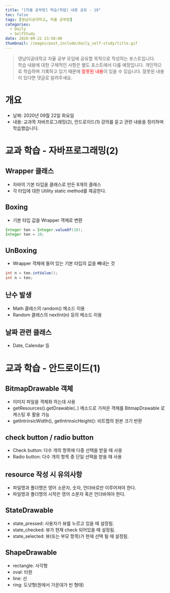 ```yaml
---
title: "[자율 공부방] 학습(작업) 내용 공유 - 19"
toc: false
tags: [영남이공대학교, 자율 공부방]
categories:
  - Daily
  - SelfStudy
date: 2020-09-22 23:50:00
thumbnail: /images/post_include/daily_self-study/title.gif
---
```

> 영남이공대학교 자율 공부 모임에 공유할 목적으로 작성하는 포스트입니다.  
> 학습 내용에 대한 구체적인 사항은 별도 포스트에서 다룰 예정입니다.
> 개인적으로 학습하며 기록하고 있기 때문에 <font color='red'>잘못된 내용</font>이 있을 수 있습니다. 잘못된 내용이 있다면 댓글로 알려주세요.  

# 개요
* 날짜: 2020년 09월 22일 화요일
* 내용: 교과목 자바프로그래밍(2), 안드로이드(1) 강의를 듣고 관련 내용을 정리하며 학습했습니다.

# 교과 학습 - 자바프로그래밍(2)
## Wrapper 클래스
* 자바의 기본 타입을 클래스로 만든 8개의 클래스
* 각 타입에 대한 Utility static method를 제공한다.

## Boxing
* 기본 타입 값을 Wrapper 객체로 변환
```java
Integer ten = Integer.valueOf(10);
Integer ten = 10;
```

## UnBoxing
* Wrapper 객체에 들어 있는 기본 타입의 값을 빼내는 것
```java
int n = ten.intValue();
int n = ten;
```

## 난수 발생
* Math 클래스의 random() 메소드 이용
* Random 클래스의 nextInt(n) 등의 메소드 이용

## 날짜 관련 클래스
* Date, Calendar 등

# 교과 학습 - 안드로이드(1)
## BitmapDrawable 객체
* 이미지 파일을 객체화 하는데 사용
* getResources().getDrawable(..) 메소드로 가져온 객체를 BitmapDrawable 로 캐스팅 후 활용 가능
* getIntrinsicWidth(), getIntrinsicHeight(): 비트맵의 원본 크기 반환

## check button / radio button
* Check button: 다수 개의 항목에 다중 선택을 받을 때 사용
* Radio button: 다수 개의 항목 중 단일 선택을 받을 때 사용

## resource 작성 시 유의사항
* 파일명과 폴더명은 영어 소문자, 숫자, 언더바로만 이루어져야 한다.
* 파일명과 폴더명의 시작은 영어 소문자 혹은 언더바여야 한다.

## StateDrawable
* state_pressed: 사용자가 뷰를 누르고 있을 때 설정됨.
* state_checked: 뷰가 현재 check 되어있을 때 설정됨.
* state_selected: 뷰(또는 부모 항목)가 현재 선택 될 때 설정됨.

## ShapeDrawable
* rectangle: 사각형
* oval: 타원
* line: 선
* ring: 도넛형(원에서 가운데가 빈 형태)